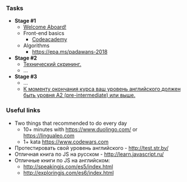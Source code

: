 ### Tasks

- **Stage #1**
  * [Welcome Aboard!](https://github.com/rolling-scopes-school/tasks/blob/2017-Q3/tasks/welcome-aboard.md)
  * Front-end basics
    * [Codeacademy](https://github.com/rolling-scopes-school/tasks/blob/2017-Q3/tasks/Codecademy_HTML_CSS_Course.md)
  * Algorithms
    * https://epa.ms/padawans-2018
- **Stage #2**
  * [Технический скрининг.](https://github.com/rolling-scopes-school/tasks/blob/2018-Q1/tasks/technical-screening.md)
  * ...
- **Stage #3**
  * ...
  * [К моменту окончания курса ваш уровень английского должен быть уровня A2 (pre-intermediate) или выше.](https://github.com/rolling-scopes-school/tasks/blob/2017-Q3/tasks/english.md)
  
### Useful links
  * Two things that recommended to do every day
    * 10+ minutes with https://www.duolingo.com/ or https://lingualeo.com
    * 1+ kata https://www.codewars.com
  * Протестировать свой уровень английского - http://test.str.by/
  * Отличная книга по JS на русском - http://learn.javascript.ru/
  * Отличные книги по JS на английском:
     * http://speakingjs.com/es5/index.html
     * http://exploringjs.com/es6/index.html
